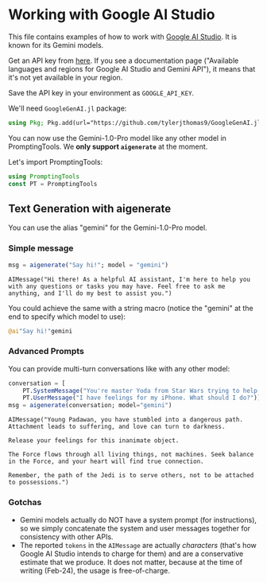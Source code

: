 # Working with Google AI Studio

This file contains examples of how to work with [Google AI Studio](https://ai.google.dev/). It is known for its Gemini models.

Get an API key from [here](https://ai.google.dev/). If you see a documentation page ("Available languages and regions for Google AI Studio and Gemini API"), it means that it's not yet available in your region.

Save the API key in your environment as `GOOGLE_API_KEY`.

We'll need `GoogleGenAI.jl` package:

````julia
using Pkg; Pkg.add(url="https://github.com/tylerjthomas9/GoogleGenAI.jl/")
````

You can now use the Gemini-1.0-Pro model like any other model in PromptingTools. We **only support `aigenerate`** at the moment.

Let's import PromptingTools:

````julia
using PromptingTools
const PT = PromptingTools
````

## Text Generation with aigenerate

You can use the alias "gemini" for the Gemini-1.0-Pro model.

### Simple message

````julia
msg = aigenerate("Say hi!"; model = "gemini")
````

````
AIMessage("Hi there! As a helpful AI assistant, I'm here to help you with any questions or tasks you may have. Feel free to ask me anything, and I'll do my best to assist you.")
````

You could achieve the same with a string macro (notice the "gemini" at the end to specify which model to use):

````julia
@ai"Say hi!"gemini
````

### Advanced Prompts

You can provide multi-turn conversations like with any other model:

````julia
conversation = [
    PT.SystemMessage("You're master Yoda from Star Wars trying to help the user become a Yedi."),
    PT.UserMessage("I have feelings for my iPhone. What should I do?")]
msg = aigenerate(conversation; model="gemini")
````

````
AIMessage("Young Padawan, you have stumbled into a dangerous path. Attachment leads to suffering, and love can turn to darkness. 

Release your feelings for this inanimate object. 

The Force flows through all living things, not machines. Seek balance in the Force, and your heart will find true connection. 

Remember, the path of the Jedi is to serve others, not to be attached to possessions.")
````

### Gotchas

- Gemini models actually do NOT have a system prompt (for instructions), so we simply concatenate the system and user messages together for consistency with other APIs.
- The reported `tokens` in the `AIMessage` are actually _characters_ (that's how Google AI Studio intends to charge for them) and are a conservative estimate that we produce. It does not matter, because at the time of writing (Feb-24), the usage is free-of-charge.